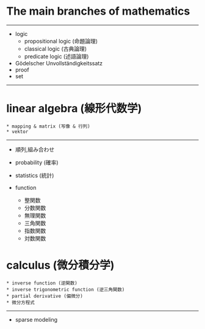 # The main branches of mathematics
***
* logic
    * propositional logic (命題論理)
    * classical logic (古典論理)
    * predicate logic (述語論理)
* Gödelscher Unvollständigkeitssatz
* proof
* set
***
# linear algebra (線形代数学)
    * mapping & matrix (写像 & 行列)
    * vektor

***
* 順列,組み合わせ
* probability (確率)
* statistics (統計)  

* function
    * 整関数
    * 分数関数
    * 無理関数
    * 三角関数
    * 指数関数
    * 対数関数


# calculus (微分積分学)
    * inverse function (逆関数)
    * inverse trigonometric function (逆三角関数)
    * partial derivative (偏微分)
    * 微分方程式

***

* sparse modeling
